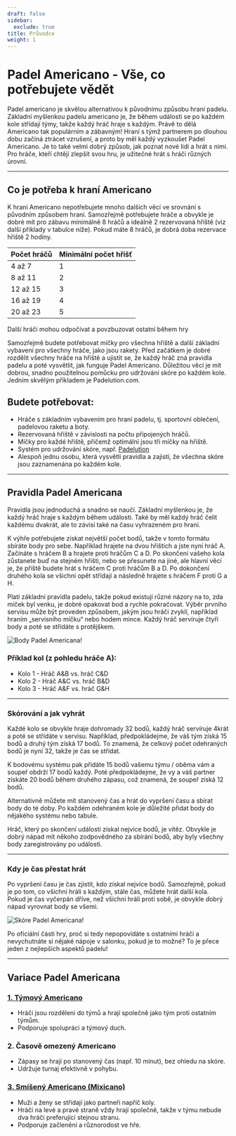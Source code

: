 ```yaml
---
draft: false
sidebar:
  exclude: true
title: Průvodce
weight: 1
---
```

# Padel Americano - Vše, co potřebujete vědět

Padel americano je skvělou alternativou k původnímu způsobu hraní padelu. Základní myšlenkou padelu americano je, že během události se po každém kole střídají týmy, takže každý hráč hraje s každým. Právě to dělá Americano tak populárním a zábavným! Hraní s týmž partnerem po dlouhou dobu začíná ztrácet vzrušení, a proto by měl každý vyzkoušet Padel Americano. Je to také velmi dobrý způsob, jak poznat nové lidi a hrát s nimi. Pro hráče, kteří chtějí zlepšit svou hru, je užitečné hrát s hráči různých úrovní.

---

## Co je potřeba k hraní Americano

K hraní Americano nepotřebujete mnoho dalších věcí ve srovnání s původním způsobem hraní. Samozřejmě potřebujete hráče a obvykle je dobré mít pro zábavu minimálně 8 hráčů a ideálně 2 rezervovaná hřiště (viz další příklady v tabulce níže). Pokud máte 8 hráčů, je dobrá doba rezervace hřiště 2 hodiny.

| Počet hráčů                                             | Minimální počet hřišť |
|---------------------------------------------------------|----------------------|
|                           4 až 7                        |             1        |
|                          8 až 11                        |             2        |
|                          12 až 15                       |             3        |
|                          16 až 19                       |             4        |
|                          20 až 23                       |             5        |



Další hráči mohou odpočívat a povzbuzovat ostatní během hry

Samozřejmě budete potřebovat míčky pro všechna hřiště a další základní vybavení pro všechny hráče, jako jsou rakety. Před začátkem je dobré rozdělit všechny hráče na hřiště a ujistit se, že každý hráč zná pravidla padelu a poté vysvětlit, jak funguje Padel Americano. Důležitou věcí je mít dobrou, snadno použitelnou pomůcku pro udržování skóre po každém kole. Jedním skvělým příkladem je Padelution.com.

## Budete potřebovat:

- Hráče s základním vybavením pro hraní padelu, tj. sportovní oblečení, padelovou raketu a boty.
- Rezervovaná hřiště v závislosti na počtu připojených hráčů.
- Míčky pro každé hřiště, přičemž optimální jsou tři míčky na hřiště.
- Systém pro udržování skóre, např. [Padelution](https://padelution.com/americano)
- Alespoň jednu osobu, která vysvětlí pravidla a zajistí, že všechna skóre jsou zaznamenána po každém kole.

---
## Pravidla Padel Americana

Pravidla jsou jednoduchá a snadno se naučí. Základní myšlenkou je, že každý hráč hraje s každým během události. Také by měl každý hráč čelit každému dvakrát, ale to závisí také na času vyhrazeném pro hraní.

K výhře potřebujete získat největší počet bodů, takže v tomto formátu sbíráte body pro sebe. Například hrajete na dvou hřištích a jste nyní hráč A. Začínáte s hráčem B a hrajete proti hráčům C a D. Po skončení vašeho kola zůstanete buď na stejném hřišti, nebo se přesunete na jiné, ale hlavní věcí je, že příště budete hrát s hráčem C proti hráčům B a D. Po dokončení druhého kola se všichni opět střídají a následně hrajete s hráčem F proti G a H.

Platí základní pravidla padelu, takže pokud existují různé názory na to, zda míček byl venku, je dobré opakovat bod a rychle pokračovat. Výběr prvního servisu může být proveden způsobem, jakým jsou hráči zvyklí, například hraním „servisního míčku“ nebo hodem mince. Každý hráč servíruje čtyři body a poté se střídáte s protějškem.

![Body Padel Americana!](/cs/images/padel-americano.png "Body Padel Americana!")

### Příklad kol (z pohledu hráče A):
- Kolo 1 - Hráč A&B vs. hráč C&D
- Kolo 2 - Hráč A&C vs. hráč B&D
- Kolo 3 - Hráč A&F vs. hráč G&H

---

### Skórování a jak vyhrát
Každé kolo se obvykle hraje dohromady 32 bodů, každý hráč servíruje 4krát a poté se střídáte v servisu. Například, předpokládejme, že váš tým získá 15 bodů a druhý tým získá 17 bodů. To znamená, že celkový počet odehraných bodů je nyní 32, takže je čas se střídat.

K bodovému systému pak přidáte 15 bodů vašemu týmu / oběma vám a soupeř obdrží 17 bodů každý. Poté předpokládejme, že vy a váš partner získáte 20 bodů během druhého zápasu, což znamená, že soupeř získá 12 bodů.

Alternativně můžete mít stanovený čas a hrát do vypršení času a sbírat body do té doby. Po každém odehraném kole je důležité přidat body do nějakého systému nebo tabule.

Hráč, který po skončení události získal nejvíce bodů, je vítěz. Obvykle je dobrý nápad mít někoho zodpovědného za sbírání bodů, aby byly všechny body zaregistrovány po události.

---

### Kdy je čas přestat hrát
Po vypršení času je čas zjistit, kdo získal nejvíce bodů. Samozřejmě, pokud je po tom, co všichni hráli s každým, stále čas, můžete hrát další kola. Pokud je čas vyčerpán dříve, než všichni hráli proti sobě, je obvykle dobrý nápad vyrovnat body se všemi.

![Skóre Padel Americana!](/cs/assets/padel-americano-scoreboard.png "Skóre Padel Americana!")

Po oficiální části hry, proč si tedy nepopovídáte s ostatními hráči a nevychutnáte si nějaké nápoje v salonku, pokud je to možné? To je přece jeden z nejlepších aspektů padelu!

---

## Variace Padel Americana

### [1. Týmový Americano](/cs/team-americano)
- Hráči jsou rozděleni do týmů a hrají společně jako tým proti ostatním týmům.
- Podporuje spolupráci a týmový duch.

### 2. Časově omezený Americano
- Zápasy se hrají po stanovený čas (např. 10 minut), bez ohledu na skóre.
- Udržuje turnaj efektivně v pohybu.

### [3. Smíšený Americano (Mixicano)](/cs/mixicano)
- Muži a ženy se střídají jako partneři napříč koly.
- Hráči na levé a pravé straně vždy hrají společně, takže v týmu nebude dva hráči preferující stejnou stranu.
- Podporuje začlenění a různorodost ve hře.
